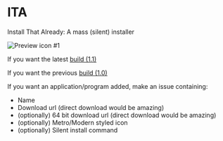 ITA
====
Install That Already: A mass (silent) installer

![Preview icon #1](https://raw.githubusercontent.com/EaterOfCode/ITA/master/ITA/NewITALogo.ico)

If you want the latest [build (1.1)](https://github.com/EaterOfCode/ITA/releases)

If you want the previous [build (1.0)](http://itsa.eaterofcorps.es/ITSA.exe)

If you want an application/program added, make an issue containing:

 - Name
 - Download url (direct download would be amazing)
 - (optionally) 64 bit download url (direct download would be amazing)
 - (optionally) Metro/Modern styled icon
 - (optionally) Silent install command


